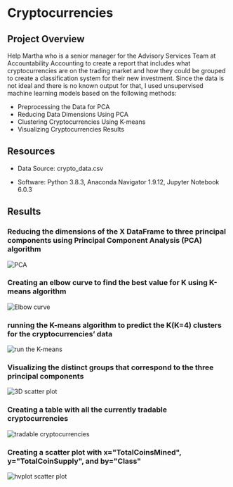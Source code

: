 # Cryptocurrencies

## Project Overview

Help Martha who is a senior manager for the Advisory Services Team at Accountability Accounting to create a report that includes what cryptocurrencies are on the trading market and how they could be grouped to create a classification system for their new investment. Since the data is not ideal and there is no known output for that, I used unsupervised 
machine learning models based on the following methods:

  - Preprocessing the Data for PCA
  - Reducing Data Dimensions Using PCA
  - Clustering Cryptocurrencies Using K-means
  - Visualizing Cryptocurrencies Results

## Resources

- Data Source: crypto_data.csv

- Software: Python 3.8.3, Anaconda Navigator 1.9.12, Jupyter Notebook 6.0.3


## Results

### Reducing the dimensions of the X DataFrame to three principal components using Principal Component Analysis (PCA) algorithm


  ![PCA](https://user-images.githubusercontent.com/71282697/107097165-30341200-67c1-11eb-8c7b-3ed6e31074d1.png)
  
  
### Creating an elbow curve to find the best value for K using K-means algorithm


  ![Elbow curve](https://user-images.githubusercontent.com/71282697/107097382-af294a80-67c1-11eb-80e6-3c864bc3835a.png)
  
  
### running the K-means algorithm to predict the K(K=4) clusters for the cryptocurrencies’ data


 ![run the K-means](https://user-images.githubusercontent.com/71282697/107097654-573f1380-67c2-11eb-8303-f086f2251b8c.png)
 
 
 ### Visualizing the distinct groups that correspond to the three principal components
 
 
 
 ![3D scatter plot](https://user-images.githubusercontent.com/71282697/107097811-af761580-67c2-11eb-8e3e-473edad9b731.png)
 
 
 
 ### Creating a table with all the currently tradable cryptocurrencies
 
 
 ![tradable cryptocurrencies](https://user-images.githubusercontent.com/71282697/107097954-f06e2a00-67c2-11eb-8b7d-88a9d8210e81.png)
 
 
 ### Creating a scatter plot with x="TotalCoinsMined", y="TotalCoinSupply", and by="Class"
 
 
![hvplot scatter plot](https://user-images.githubusercontent.com/71282697/107098231-9b7ee380-67c3-11eb-9465-d97d7e2b6054.png)



